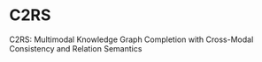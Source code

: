 # C2RS
C2RS: Multimodal Knowledge Graph Completion with Cross-Modal Consistency and Relation Semantics

